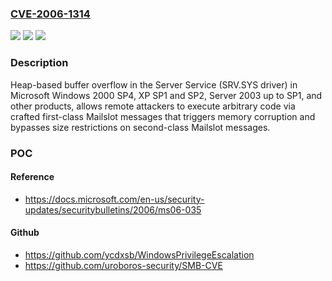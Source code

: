 ### [CVE-2006-1314](https://cve.mitre.org/cgi-bin/cvename.cgi?name=CVE-2006-1314)
![](https://img.shields.io/static/v1?label=Product&message=n%2Fa&color=blue)
![](https://img.shields.io/static/v1?label=Version&message=n%2Fa&color=blue)
![](https://img.shields.io/static/v1?label=Vulnerability&message=n%2Fa&color=brighgreen)

### Description

Heap-based buffer overflow in the Server Service (SRV.SYS driver) in Microsoft Windows 2000 SP4, XP SP1 and SP2, Server 2003 up to SP1, and other products, allows remote attackers to execute arbitrary code via crafted first-class Mailslot messages that triggers memory corruption and bypasses size restrictions on second-class Mailslot messages.

### POC

#### Reference
- https://docs.microsoft.com/en-us/security-updates/securitybulletins/2006/ms06-035

#### Github
- https://github.com/ycdxsb/WindowsPrivilegeEscalation
- https://github.com/uroboros-security/SMB-CVE

